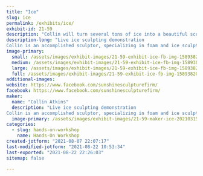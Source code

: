 ```yaml
---
title: "Ice"
slug: ice
permalink: /exhibits/ice/
exhibit-id: 21-59
description: "Collin will turn several tons of ice into a beautiful sculpture in front of your eyes!"
description-long: "Live ice sculpting demonstration
Collin is an accomplished sculptor, specializing in foam and ice sculptures. He and his team will turn several tons of ice into a beautiful sculpture in front of your eyes during this event!"
image-primary: 
  small: /assets/images/exhibit-images/21-59-exhibit-ice-fb-img-1589382045484-small.jpg
  medium: /assets/images/exhibit-images/21-59-exhibit-ice-fb-img-1589382045484-medium.jpg
  large: /assets/images/exhibit-images/21-59-exhibit-ice-fb-img-1589382045484-large.jpg
  full: /assets/images/exhibit-images/21-59-exhibit-ice-fb-img-1589382045484-full.jpg
additional-images: 
website: https://www.facebook.com/sunshinesculpturefirm/
facebook: https://www.facebook.com/sunshinesculpturefirm/
maker: 
  name: "Collin Atkins"
  description: "Live ice sculpting demonstration
Collin is an accomplished sculptor, specializing in foam and ice sculptures. He and his team will turn several tons of ice into a beautiful sculpture in front of your eyes during this event!"
  image-primary: /assets/images/exhibit-images/21-59-maker-ice-20210315-192937-medium.jpg
categories: 
  - slug: hands-on-workshop
    name: Hands-On Workshop
created-jotform: "2021-08-07 22:07:17"
last-modified-jotform: "2021-08-22 10:53:34"
last-exported: "2021-08-22 22:26:03"
sitemap: false

---
```


